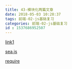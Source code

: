 ```yaml
---
title: 43-模块化两篇文章
date: 2018-05-03 10:28:37
tags: 前端-02-js基础复习
categories: 前端-02-js基础复习
id : 1537686952507
---
```


[link1](https://www.cnblogs.com/chenguangliang/p/5856701.html)

[sea.js](https://seajs.github.io/seajs/docs/#intro)

[require](http://www.ruanyifeng.com/blog/2015/05/require.html)